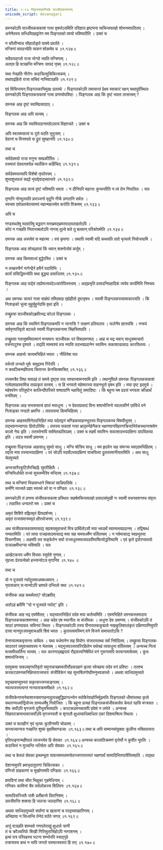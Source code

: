 ```yaml
---
title: १-०३ पिङ्गलकान्तिके सञ्जीवकनयनम्
unicode_script: devanagari
---
```

दमनकोऽपि सञ्जीवकसकाशं गत्वा वृषभोऽयमिति परिज्ञाय हृष्टमना व्यचिन्तयतहो शोभनमापतितम् । अनेनैतस्य सन्धिविग्रहद्वारेण मम पिङ्गलको वश्यो भविष्यतीति । उक्तं च

न कौलीन्यान्न सौहार्दान्नृपो वाक्ये प्रवर्तते ।  
मन्त्रिणां वावदभ्येति व्यसनं शोकमेव च ॥१.१२७॥

सदैवापद्गतो राजा भोग्यो भवति मन्त्रिणाम् ।  
अतएव हि वाञ्छन्ति मन्त्रिणः सापदं नृपम् ॥१.१२८॥

यथा नेच्छति नीरोगः कदाचित्सुचिकित्सकम् ।  
तथापद्रहितो राजा सचिवं नाभिवाञ्छति ॥१.१२९॥

एवं विचिन्तयन् पिङ्गलकाभिमुखः प्रतस्थे । पिङ्गलकोऽपि तमायान्तं प्रेक्ष्य स्वाकारं रक्षन् यथापूर्वस्थितः दमनकोऽपि पिङ्गलकसकाशं गत्वा प्रणम्योपविष्टः । पिङ्गलक आह  किं दृष्टं भवता तत्सत्त्वम् ?

दमनक आह दृष्टं स्वामिप्रसादात् ।  

पिङ्गलक आह अपि सत्यम् ।  

दमनक आह किं स्वामिपादानामग्रेऽसत्यं विज्ञाप्यते । उक्तं च

अपि स्वल्पमसत्यं यः पुरो वदति भूभुजाम् ।  
देवानां च विनश्यते स द्रुतं सुमहानपि ॥१.१३०॥

तथा च

सर्वदेवमयो राजा मनुना सम्प्रकीर्तितः ।  
तस्मात्तं देववत्पश्येन्न व्यलीकेन कर्हिचित् ॥१.१३१॥

सर्वदेवमयस्यापि विशेषो नृपतेरयम् ।  
शुभाशुभफलं सद्यो नृपाद्देवाद्भवान्तरे ॥१.१३२॥

पिङ्गलक आह सत्यं दृष्टं भविष्यति भवता । न दीनिपरि महान्तः कुप्यन्तीति न त्वं तेन निपातितः । यतः

तृणानि नोन्मूलयति प्रभञ्जनो
मृदूनि नीचैः प्रणतानि सर्वतः ।  
स्वभाव एवोन्नतचेतसामयं
महान्महत्स्वेव करोति विक्रमम् ॥१.१३३॥

अपि च

गण्डस्थलेषु मदवारिषु बद्धराग
मत्तभ्रमद्भ्रमरपादतलाहतोऽपि ।  
कोपं न गच्छति नितान्तबलोऽपि नागस्
तुल्ये बले तु बलवान् परिकोपमेति ॥१.१३४॥

दमनक आह अस्त्वेवं स महात्मा । वयं कृपणाः । तथापि स्वामी यदि कथयति ततो भृत्यत्वे नियोजयामि ।  

पिङ्गलक आह सोच्छ्वासं किं भवान् शक्नोत्येवं कर्तुम् ।  

दमनक आह किमसाध्यं बुद्धेरस्ति । उक्तं च

न तच्छस्त्रैर्न नागेन्द्रैर्न हयैर्न पदातिभिः ।  
कार्यं संसिद्धिमभ्येति यथा बुद्ध्या प्रसाधितम् ॥१.१३५॥

पिङ्गलक आह यद्येवं तर्ह्यमात्यपदेऽध्यारोपितस्त्वम् । अद्यप्रभृति प्रसादनिग्रहादिकं त्वयेव कार्यमिति निश्चयः ।  

अथ दमनकः सत्वरं गत्वा साक्षेपं तमिदमाह एह्येहीतो दुष्टवृषभ । स्वामी पिङ्गलकस्त्वामाकारयति । किं निःशङ्को भूत्वा मुहुर्मुहुर्नदसि वृथा इति ।  

तच्छ्रुत्वा सञ्जीवकोऽब्रवीत्भद्र कोऽयं पिङ्गलकः ।  

दमनक आह किं स्वामिनं पिङ्गलकमपि न जानासि ? तत्क्षणं प्रतिपालय । फलेनैव ज्ञास्यसि । नन्वयं सर्वमृगपरिवृतो बटतले स्वामी पिङ्गलकनामा सिंहस्तिष्ठति ।  

तच्छ्रुत्वा गतायुषमिवात्मानं मन्यमानः सञ्जीवकः परं विषादमगमत् । आह च भद्र भवान् साधुसमाचारो वचनपटुश्च दृश्यते । तद्यदि मामवश्यं तत्र नयसि तदभयप्रदानेन स्वामिनः सकाशात्प्रसादः कारयितव्यः ।  

दमनक आहभोः सत्यमभिहितं भवता । नीतिरेषा यतः

पर्यन्तो लभ्यते भूमेः समुद्रस्य गिरेरपि ।  
न कथञ्चिन्महीपस्य चित्तान्तः केनचित्क्वचित् ॥१.१३६॥

तत्त्वमत्रैव तिष्ठ यावदहं तं समये दृष्ट्वा ततः पश्चात्त्वामनयामि इति । तथानुष्ठिते दमनकः पिङ्गलकसकाशं गत्वेदमाहस्वामिन्न तत्प्राकृतं सत्त्वम् । स हि भगवतो महेश्वरस्य वाहनभूतो वृषभ इति । मया पृष्ट इदमूचे । महेश्वरेण परितुष्टेन कालिन्दीपरिसरे शष्पाग्राणि भक्षयितुं समादिष्टः । किं बहुना मम प्रदत्तं भगवता क्रीडार्थं वनमिदम् ।  

पिङ्गलक आह सभयम्सत्यं ज्ञातं मयाधुना । न देवताप्रसादं विना शष्पभोजिनो व्यालाकीर्ण एवंविधे वने निःशङ्का नन्दतो भ्रमन्ति । ततस्त्वया किमभिहितम् ।  

दमनक आहस्वामिनेतदभिहितं मया यदेतद्वनं चण्डिकावाहनभूतस्य पिङ्गलकस्य विषयीभूतम् । तद्भवानभ्यागतः प्रियोऽतिथिः । तत्तस्य सकाशं गत्वा भ्रातृस्नेहेनैकत्र भक्षणपानविहरणक्रियाभिरेकस्थानाश्रयेण कालो नेयः इति । ततस्तेनापि सर्वमेतत्प्रतिपन्नम् । उक्तं च सहर्षं स्वामिनः सकाशादभयदक्षिणा दापयितव्या इति । तदत्र स्वामी प्रमाणम् ।  

तच्छ्रुत्वा पिङ्गलक आहसाधु सुमते साधु । मन्त्रि श्रोत्रिय साधु । मम हृदयेन सह संमन्त्र्य भवएदमभिहितम् । तद्दत्ता मया तस्याभयदक्षिणा । परं सोऽपि मदर्थेऽभयदक्षिणां याचयित्वा द्रुततरमानीयतामिति । अथ साधु चेदमुच्यते

अन्तःसारैरकुटिलैरच्छिद्रैः सुपरीक्षितैः ।  
मन्त्रिभिर्धार्यते राज्यं सुस्तम्भैरिव मन्दिरम् ॥१.१३७॥

तथा च
मन्त्रिणां भिन्नसन्धाने भिषजां सान्निपातिके ।  
कर्मणि व्यज्यते प्रज्ञा स्वस्थे को वा न पण्डितः ॥१.१३८॥

दमनकोऽपि तं प्रणम्य संजीवकसकाश प्रस्थितः सहर्षमचिन्तयतहो प्रसादसंमुखी नः स्वामी वचनवशगश्च संवृत्तः । तन्नास्ति धन्यतरो मम । उक्तं च

अमृतं शिशिरे वह्निरमृतं प्रियदर्शनम् ।  
अमृतं राजसंमानममृतं क्षीरभोजनम् ॥१.१३९॥

अथ संजीवकसकाशमासाद्य सप्रश्रयमुवाचभो मित्र प्रार्थितोऽसौ मया भवदर्थे स्वाम्यभयप्रदानम् । तद्विश्रब्धं गम्यतामिति । परं त्वया राजप्रसादमासाद्य मया सह समयधर्मेण वर्तितव्यम् । न गर्वमासाद्य स्वप्रभुतया विचरणीयम् । अहमपि तव सङ्केतेन सर्वा राज्यधुरममात्यपदवीमाश्रित्योद्धरिष्यामि । एवं कृते द्वयोरप्यावयो राजलक्ष्मीभाग्या भविष्यति । यतः

आखेटकस्य धर्मेण विभवाः स्युर्वशे नॄणाम् ।  
नृप्रजाः प्रेरयत्येको हन्त्यन्योऽत्र मृगानिव ॥१.१४० ॥

तथा च

यो न पूजयते गर्वादुत्तमाधममध्यमान् ।  
नृपासन्नान् स मान्योऽपि भ्रश्यते दन्तिलो यथा ॥१.१४१॥

संजीवक आह कथमेतत्? सोऽब्रवीत्

<div class="js_include" url="../../upakathAH/01-03_dantilagOrambhakathA/"  newLevelForH1="3" includeTitle="true"> </div>

अतोऽहं ब्रवीमि "यो न पूजयते गर्वात्" इति ।  

संजीवक आह भद्र एवमेवैतत् । यद्भवताभिहितं तदेव मया कर्तव्यमिति । एवमभिहिते दमनकस्तमादाय पिङ्गलकसकाशमगमत् । आह चदेव एष मयानीतः स संजीवकः । अधुना देवः प्रमाणम् । संजीवकोऽपि तं सादरं प्रणम्याग्रतः सविनयं स्थितः । पिङ्गलकोऽपि तस्य पीनायतककुद्मतो नखकुलिशालंकृतं दक्षिणपाणिमुपरि दत्त्वा मानपुरःसरमुवाचअपि शिवं भवतः । कुतस्त्वमस्मिन् वने विजने समायातोऽसि ?

तेनाप्यात्मकवृत्तान्तः कथितः । यथा वर्धमानेन  सह वियोगः संजातस्तथा सर्वं निवेदितम् । तच्छ्रुत्वा पिङ्गलकः सादरतरं तमुवाचवयस्य न भेतव्यम् । मद्भुजपञ्जरपरिरक्षितेन यथेच्छं त्वयाधुना वर्तितव्यम् । अन्यच्च नित्यं मत्समीपवर्तिना भाव्यम् । यतः कारणाद्बह्वपायं रौद्रसत्त्वनिषेवितं वनं गुरूणामपि सत्त्वानामसेव्यम् । कुतः शष्पभोजिनाम् ।  

एवमुक्त्वा सकलमृगपरिवृतो यमुनाकच्छमवतीर्योदकग्रहणं कृत्वा स्वेच्छया तदेव वनं प्रविष्टः । ततश्च करकटदमनकनिक्षिप्तराज्यभारः संजीविकेन सह सुभाषितगोष्ठीमनुभवन्नास्ते । अथवा साध्विदमुच्यते

यदृच्छयाप्युपनतं सकृत्सज्जनसङ्गतम् ।  
भवत्यजरमत्यन्तं नाभ्यासक्रममीक्षते ॥१.१६२॥

संजीवकेनाप्यनेकशास्त्रावगाहनादुत्पन्नबुद्धिप्रागल्भ्येन स्तोकैरेवाहोभिर्मूढमतिः पिङ्गलको धीमांस्तथा कृतो यथारण्यधर्माद्वियोज्य ग्राम्यधर्मेषु नियोजितः । किं बहुना प्रत्यहं पिङ्गलकसंजीवकावेव केवलं रहसि मन्त्रयतः । शेषः सर्वोऽपि मृगजनो दूरीभूतस्तिष्ठति । करटकदमनकावपि प्रवेशं न लभेते । अन्यच्च सिंहपराक्रमाभावात्सर्वोऽपि मृगजनस्तौ च शृगालौ क्षुधाव्याधिबाधिता एकां दिशमाश्रित्य स्थिताः ।  

उक्तं च
फलहीनं नृपं भृत्याः कुलीनमपि चोन्नतम् ।  
सन्त्यज्यान्यत्र गच्छन्ति शुष्कं वृक्षमिवाण्डजाः ॥१.१६३॥
तथा च
अपि सम्मानसंयुक्ताः कुलीना भक्तितत्पराः ।  
वृत्तिभङ्गान्महीपालं त्यजन्त्येव हि सेवकाः ॥१.१६४॥
अन्यच्च
कालातिक्रमणं वृत्तेर्यो न कुर्वीत भूपतिः ।  
कदाचित्तं न मुञ्चन्ति भर्त्सिता अपि सेवकाः ॥१.१६५॥

तथा च केवलं सेवका इत्थम्भूता यावत्समस्तमप्येतज्जगत्परस्परं भक्षणार्थं सामादिभिरुपायैस्तिष्ठति । तद्यथा

देशानामुपरि क्ष्माभृदातुराणां चिकित्सकाः ।  
वणिजो ग्राहकाणां च मूर्खाणामपि पण्डिताः ॥१.१६६॥

प्रमादिनां तथा चौरा भिक्षुका गृहमेधिनाम् ।  
गणिकाः कामिनां चैव सर्वलोकस्य शिल्पिनः ॥१.१६७॥

सामादिसज्जितैः पाशैः प्रतीक्षन्ते दिवानिशम् ।  
उपजीवन्ति शक्त्या हि जलजा जलदानिव ॥१.१६८॥

अथवा साध्विदमुच्यते
सर्पाणां च खलानां च परद्रव्यापहारिणाम् ।  
अभिप्राया न सिध्यन्ति तेनेदं वर्तते जगत् ॥१.१६९॥

अत्तुं वाञ्छति शाम्भवो गणपतेराखुं क्षुधार्तः फणी  
तं च क्रौञ्चरिपोः शिखी गिरिसुतासिंहोऽपि नागाशनम् ।  
इत्थं यत्र परिग्रहस्य घटना शम्भोरपि स्याद्गृहे  
तत्राप्यस्य कथं न भावि जगतो यस्मात्स्वरूपं हि तत् ॥१.१७०॥

